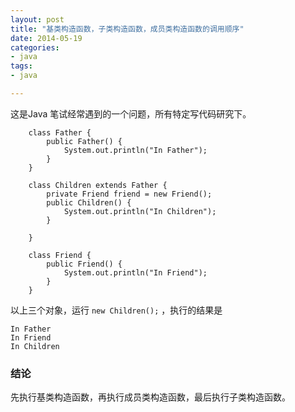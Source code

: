```yaml
---
layout: post
title: "基类构造函数，子类构造函数，成员类构造函数的调用顺序"
date: 2014-05-19
categories:
- java
tags:
- java

---
```


这是Java 笔试经常遇到的一个问题，所有特定写代码研究下。

<!-- more -->



```
	class Father {
	    public Father() {
	        System.out.println("In Father");
	    }
	}

	class Children extends Father {
	    private Friend friend = new Friend();
	    public Children() {
	        System.out.println("In Children");
	    }

	}

	class Friend {
	    public Friend() {
	        System.out.println("In Friend");
	    }
	}
```


以上三个对象，运行 ``` new Children(); ``` ，执行的结果是

	In Father
	In Friend
	In Children


### 结论
先执行基类构造函数，再执行成员类构造函数，最后执行子类构造函数。